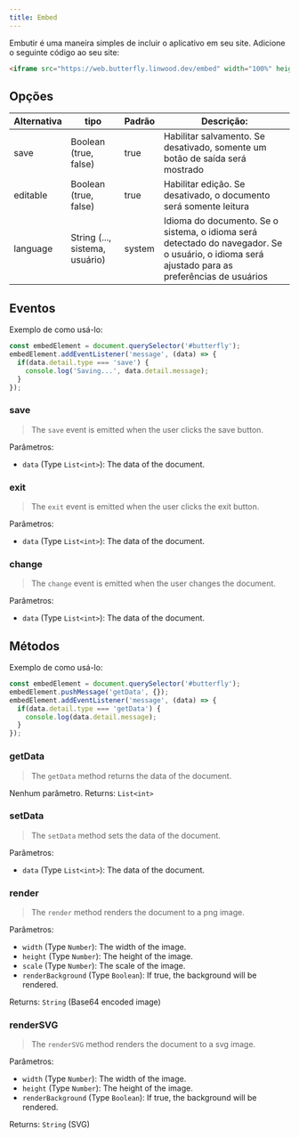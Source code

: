 ```yaml
---
title: Embed
---
```


Embutir é uma maneira simples de incluir o aplicativo em seu site.
Adicione o seguinte código ao seu site:

```html
<iframe src="https://web.butterfly.linwood.dev/embed" width="100%" height="500px" allowtransparency="true"></iframe>
```

## Opções

| Alternativa | tipo                                                                                              | Padrão | Descrição:                                                                                                                                                     |
| ----------- | ------------------------------------------------------------------------------------------------- | ------ | ------------------------------------------------------------------------------------------------------------------------------------------------------------------------------ |
| save        | Boolean (true, false)                                                          | true   | Habilitar salvamento. Se desativado, somente um botão de saída será mostrado                                                                                   |
| editable    | Boolean (true, false)                                                          | true   | Habilitar edição. Se desativado, o documento será somente leitura                                                                                              |
| language    | String (..., sistema, usuário) | system | Idioma do documento. Se o sistema, o idioma será detectado do navegador. Se o usuário, o idioma será ajustado para as preferências de usuários |

## Eventos

Exemplo de como usá-lo:

```javascript
const embedElement = document.querySelector('#butterfly');
embedElement.addEventListener('message', (data) => {
  if(data.detail.type === 'save') {
    console.log('Saving...', data.detail.message);
  }
});
```

### save

> The `save` event is emitted when the user clicks the save button.

Parâmetros:

- `data` (Type `List<int>`): The data of the document.

### exit

> The `exit` event is emitted when the user clicks the exit button.

Parâmetros:

- `data` (Type `List<int>`): The data of the document.

### change

> The `change` event is emitted when the user changes the document.

Parâmetros:

- `data` (Type `List<int>`): The data of the document.

## Métodos

Exemplo de como usá-lo:

```javascript
const embedElement = document.querySelector('#butterfly');
embedElement.pushMessage('getData', {});
embedElement.addEventListener('message', (data) => {
  if(data.detail.type === 'getData') {
    console.log(data.detail.message);
  }
});
```

### getData

> The `getData` method returns the data of the document.

Nenhum parâmetro.
Returns: `List<int>`

### setData

> The `setData` method sets the data of the document.

Parâmetros:

- `data` (Type `List<int>`): The data of the document.

### render

> The `render` method renders the document to a png image.

Parâmetros:

- `width` (Type `Number`): The width of the image.
- `height` (Type `Number`): The height of the image.
- `scale` (Type `Number`): The scale of the image.
- `renderBackground` (Type `Boolean`): If true, the background will be rendered.

Returns: `String` (Base64 encoded image)

### renderSVG

> The `renderSVG` method renders the document to a svg image.

Parâmetros:

- `width` (Type `Number`): The width of the image.
- `height` (Type `Number`): The height of the image.
- `renderBackground` (Type `Boolean`): If true, the background will be rendered.

Returns: `String` (SVG)
